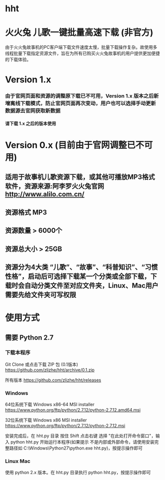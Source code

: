# hht

# 火火兔 儿歌一键批量高速下载 (非官方)

由于火火兔故事机的PC客户端下载文件速度太慢，批量下载操作复杂。故使用多线程批量下载指定资源文件，旨在为所有已购买火火兔故事机的用户提供更加便捷的下载体验。

# Version 1.x

### 由于官网页面和资源的调整原下载已不可用，Version 1.x 版本之后新增离线下载模式，防止官网页面再次变动，用户也可以选择手动更新数据源去官网获取新数据

#### 请下载 1.x 之后的版本使用

# Version 0.x (目前由于官网调整已不可用)

## 适用于故事机儿歌资源下载，或其他可播放MP3格式软件，资源来源:阿李罗火火兔官网 http://www.alilo.com.cn/

## 资源格式 MP3

## 资源数量 > 6000个

## 资源总大小 > 25GB

## 资源分为4大类 “儿歌”、“故事”、“科普知识”、“习惯性格”，启动后可选择下载某一个分类或全部下载，下载时会自动分类文件至对应文件夹，Linux、Mac用户需要先给文件夹可写权限


# 使用方式

## 需要 Python 2.7

### 下载本程序
Git Clone 或点击下载 ZIP 包 (0.1版本) https://github.com/zlizhe/hht/archive/0.1.zip

所有版本 https://github.com/zlizhe/hht/releases

### Windows 

64位系统下载 Windows x86-64 MSI installer https://www.python.org/ftp/python/2.7.12/python-2.7.12.amd64.msi

32位系统下载 Windows x86 MSI installer https://www.python.org/ftp/python/2.7.12/python-2.7.12.msi

安装完成后，在 hht.py 目录 按住 Shift 点击右键 选择 "在此处打开命令窗口"，输入 python hht.py 开始运行本程序(如果提示 不是内部或外部命令，请使用安装完整路径如 C:\Windows\Python27\python.exe hht.py)，按提示操作即可

### Linux Mac

使用 python 2.x 版本。在 hht.py 目录执行 python hht.py，按提示操作即可
